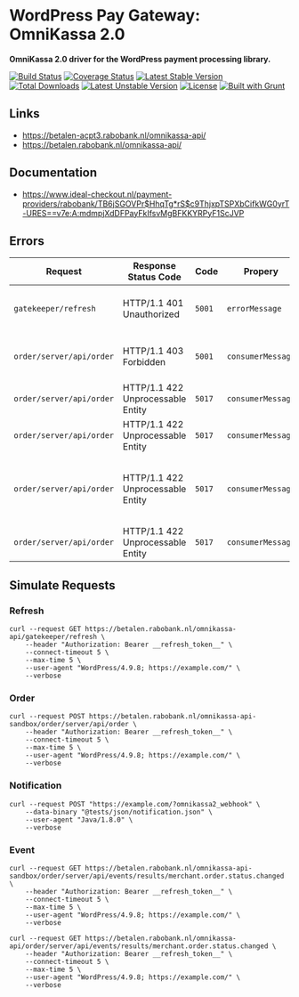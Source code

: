 # WordPress Pay Gateway: OmniKassa 2.0

**OmniKassa 2.0 driver for the WordPress payment processing library.**

[![Build Status](https://travis-ci.org/wp-pay-gateways/omnikassa-2.svg?branch=develop)](https://travis-ci.org/wp-pay-gateways/omnikassa-2)
[![Coverage Status](https://coveralls.io/repos/wp-pay-gateways/omnikassa-2/badge.svg?branch=master&service=github)](https://coveralls.io/github/wp-pay-gateways/omnikassa-2?branch=master)
[![Latest Stable Version](https://poser.pugx.org/wp-pay-gateways/omnikassa-2/v/stable.svg)](https://packagist.org/packages/wp-pay-gateways/omnikassa-2)
[![Total Downloads](https://poser.pugx.org/wp-pay-gateways/omnikassa-2/downloads.svg)](https://packagist.org/packages/wp-pay-gateways/omnikassa-2)
[![Latest Unstable Version](https://poser.pugx.org/wp-pay-gateways/omnikassa-2/v/unstable.svg)](https://packagist.org/packages/wp-pay-gateways/omnikassa-2)
[![License](https://poser.pugx.org/wp-pay-gateways/omnikassa-2/license.svg)](https://packagist.org/packages/wp-pay-gateways/omnikassa-2)
[![Built with Grunt](https://cdn.gruntjs.com/builtwith.svg)](http://gruntjs.com/)

## Links

*	https://betalen-acpt3.rabobank.nl/omnikassa-api/
*	https://betalen.rabobank.nl/omnikassa-api/

## Documentation

*	https://www.ideal-checkout.nl/payment-providers/rabobank/TB6jSGOVPr$HhqTg*rS$c9ThjxpTSPXbCifkWG0yrT-URES==v7e:A:mdmpjXdDFPayFkIfsvMgBFKKYRPyF1ScJVP

## Errors

| Request                  | Response Status Code              | Code   | Propery           | Message                                                                                    |
| ------------------------ | --------------------------------- | ------ | ----------------- | ------------------------------------------------------------------------------------------ |
| `gatekeeper/refresh`     | HTTP/1.1 401 Unauthorized         | `5001` | `errorMessage`    | Full authentication is required to access this resource                                    |
| `order/server/api/order` | HTTP/1.1 403 Forbidden            | `5001` | `consumerMessage` | The timestamp of the order announcement is invalid                                         |
| `order/server/api/order` | HTTP/1.1 422 Unprocessable Entity | `5017` | `consumerMessage` | merchantOrderId is required                                                                |
| `order/server/api/order` | HTTP/1.1 422 Unprocessable Entity | `5017` | `consumerMessage` | merchantReturnURL is required                                                              |
| `order/server/api/order` | HTTP/1.1 422 Unprocessable Entity | `5017` | `consumerMessage` | currency required and should be one of: [AUD, CAD, CHF, DKK, EUR, GBP, JPY, NOK, SEK, USD] |
| `order/server/api/order` | HTTP/1.1 422 Unprocessable Entity | `5017` | `consumerMessage` | order amount must be greater than zero                                                     |

## Simulate Requests

### Refresh

```
curl --request GET https://betalen.rabobank.nl/omnikassa-api/gatekeeper/refresh \
	--header "Authorization: Bearer __refresh_token__" \
	--connect-timeout 5 \
	--max-time 5 \
	--user-agent "WordPress/4.9.8; https://example.com/" \
	--verbose
```

### Order

```
curl --request POST https://betalen.rabobank.nl/omnikassa-api-sandbox/order/server/api/order \
	--header "Authorization: Bearer __refresh_token__" \
	--connect-timeout 5 \
	--max-time 5 \
	--user-agent "WordPress/4.9.8; https://example.com/" \
	--verbose
```

### Notification

```
curl --request POST "https://example.com/?omnikassa2_webhook" \
	--data-binary "@tests/json/notification.json" \
	--user-agent "Java/1.8.0" \
	--verbose
```

### Event

```
curl --request GET https://betalen.rabobank.nl/omnikassa-api-sandbox/order/server/api/events/results/merchant.order.status.changed \
	--header "Authorization: Bearer __refresh_token__" \
	--connect-timeout 5 \
	--max-time 5 \
	--user-agent "WordPress/4.9.8; https://example.com/" \
	--verbose
```

```
curl --request GET https://betalen.rabobank.nl/omnikassa-api/order/server/api/events/results/merchant.order.status.changed \
	--header "Authorization: Bearer __refresh_token__" \
	--connect-timeout 5 \
	--max-time 5 \
	--user-agent "WordPress/4.9.8; https://example.com/" \
	--verbose
```
